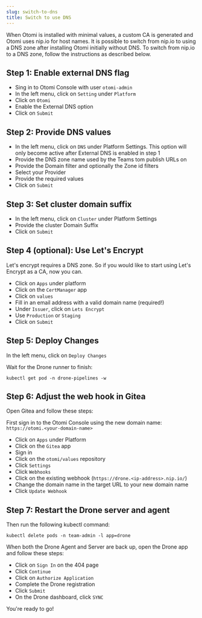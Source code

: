 ```yaml
---
slug: switch-to-dns
title: Switch to use DNS
---
```


When Otomi is installed with minimal values, a custom CA is generated and Otomi uses nip.io for host names. It is possible to switch from nip.io to using a DNS zone after installing Otomi initially without DNS. To switch from nip.io to a DNS zone, follow the instructions as described below.

## Step 1: Enable external DNS flag

- Sing in to Otomi Console with user `otomi-admin`
- In the left menu, click on `Setting` under `Platform`
- Click on `Otomi`
- Enable the External DNS option
- Click on `Submit`

## Step 2: Provide DNS values

- In the left menu, click on `DNS` under Platform Settings. This option will only become active after External DNS is enabled in step 1
- Provide the DNS zone name used by the Teams tom publish URLs on
- Provide the Domain filter and optionally the Zone id filters
- Select your Provider
- Provide the required values
- Click on `Submit`

## Step 3: Set cluster domain suffix

- In the left menu, click on `Cluster` under Platform Settings
- Provide the cluster Domain Suffix
- Click on `Submit`


## Step 4 (optional): Use Let's Encrypt

Let's encrypt requires a DNS zone. So if you would like to start using Let's Encrypt as a CA, now you can.

- Click on `Apps` under platform
- Click on the `CertManager` app
- Click on `values`
- Fill in an email address with a valid domain name (required!)
- Under `Issuer`, click on `Lets Encrypt`
- Use `Production` or `Staging`
- Click on `Submit`

## Step 5: Deploy Changes

In the left menu, click on `Deploy Changes`

Wait for the Drone runner to finish:

```
kubectl get pod -n drone-pipelines -w
```


## Step 6: Adjust the web hook in Gitea

Open Gitea and follow these steps:

First sign in to the Otomi Console using the new domain name: `https://otomi.<your-domain-name>`

- Click on `Apps` under Platform
- Click on the `Gitea` app
- Sign in
- Click on the `otomi/values` repository
- Click `Settings`
- Click `Webhooks`
- Click on the existing webhook (`https://drone.<ip-address>.nip.io/`)
- Change the domain name in the target URL to your new domain name
- Click `Update Webhook`


## Step 7: Restart the Drone server and agent

Then run the following kubectl command:

```
kubectl delete pods -n team-admin -l app=drone
```

When both the Drone Agent and Server are back up, open the Drone app and follow these steps:

- Click on `Sign In` on the 404 page
- Click `Continue`
- Click on `Authorize Application`
- Complete the Drone registration
- Click `Submit`
- On the Drone dashboard, click `SYNC`

You're ready to go!